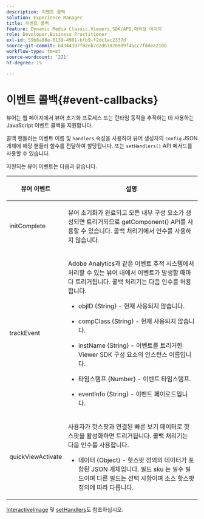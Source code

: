 ```yaml
---
description: 이벤트 콜백
solution: Experience Manager
title: 이벤트 콜백
feature: Dynamic Media Classic,Viewers,SDK/API,대화형 이미지
role: Developer,Business Practitioner
exl-id: 59b8a88e-0139-4981-bfb9-f2dc1ac2337d
source-git-commit: b4344397f82eb7d2d61020909f4acc7fddea210b
workflow-type: tm+mt
source-wordcount: '221'
ht-degree: 1%

---
```


# 이벤트 콜백{#event-callbacks}

뷰어는 웹 페이지에서 뷰어 초기화 프로세스 또는 런타임 동작을 추적하는 데 사용하는 JavaScript 이벤트 콜백을 지원합니다.

콜백 핸들러는 이벤트 이름 및 `handlers` 속성을 사용하여 뷰어 생성자의 `config` JSON 개체에 해당 핸들러 함수를 전달하여 할당됩니다. 또는 `setHandlers()` API 메서드를 사용할 수 있습니다.

지원되는 뷰어 이벤트는 다음과 같습니다.

<table id="table_D4A2035B65B140F882F550B711BD3160"> 
 <thead> 
  <tr> 
   <th colname="col1" class="entry"> <p>뷰어 이벤트 </p> </th> 
   <th colname="col2" class="entry"> <p>설명 </p> </th> 
  </tr> 
 </thead>
 <tbody> 
  <tr> 
   <td colname="col1"> <p> <span class="codeph"> initComplete  </span> </p> </td> 
   <td colname="col2"> <p>뷰어 초기화가 완료되고 모든 내부 구성 요소가 생성되면 트리거되므로 <span class="codeph"> getComponent() </span> API를 사용할 수 있습니다. 콜백 처리기에서 인수를 사용하지 않습니다. </p> </td> 
  </tr> 
  <tr> 
   <td colname="col1"> <p> <span class="codeph"> trackEvent  </span> </p> </td> 
   <td colname="col2"> <p> Adobe Analytics과 같은 이벤트 추적 시스템에서 처리할 수 있는 뷰어 내에서 이벤트가 발생할 때마다 트리거됩니다. 콜백 처리기는 다음 인수를 허용합니다. </p> <p> 
     <ul id="ul_8A5F409E32E94063AE8D3AB158A0E13D"> 
      <li id="li_1311D5DDD4454FBC9116BA8E2CB003B1"> <p> <span class="codeph"> objID {String}  </span> - 현재 사용되지 않습니다. </p> </li> 
      <li id="li_C2ABD13097FA40A7B9801C0B7592FB59"> <p> <span class="codeph"> compClass {String}  </span> - 현재 사용되지 않습니다. </p> </li> 
      <li id="li_3BE8001365714C3FAC32C9B2CFFD5DCE"> <p> <span class="codeph"> instName {String}  </span> - 이벤트를 트리거한 Viewer SDK 구성 요소의 인스턴스 이름입니다. </p> </li> 
      <li id="li_755DDE84B1CC4B4D8A3FA0C774CBA666"> <p> <span class="codeph"> 타임스탬프 {Number}  </span> - 이벤트 타임스탬프. </p> </li> 
      <li id="li_05A1C45826AC4D1192CB72FE07EE4C29"> <p> <span class="codeph"> eventInfo {String}  </span> - 이벤트 페이로드입니다. </p> </li> 
     </ul> </p> </td> 
  </tr> 
  <tr> 
   <td colname="col1"> <p> <span class="codeph"> quickViewActivate  </span> </p> </td> 
   <td colname="col2"> <p> 사용자가 핫스팟과 연결된 빠른 보기 데이터로 핫스팟을 활성화하면 트리거됩니다. 콜백 처리기는 다음 인수를 사용합니다. </p> <p> 
     <ul id="ul_171110934BD54839B371FAD8D2AD467B"> 
      <li id="li_7B14C3BA432B43E392AC103926807E88"> <p> <span class="codeph"> 데이터 {Object}  </span> - 핫스팟 정의의 데이터가 포함된 JSON 개체입니다. 필드 <span class="codeph"> sku </span> 는 필수 필드이며 다른 필드는 선택 사항이며 소스 핫스팟 정의에 따라 다릅니다. </p> </li> 
     </ul> </p> </td> 
  </tr> 
 </tbody> 
</table>

[InteractiveImage](../../c-html5-aem-asset-viewers/c-html5-aem-interactive-images/c-html5-aem-interactive-image-javascriptapiref/r-html5-aem-int-image-viewer-javascriptapiref-interactiveimage.md#reference-bd16cadc0c054fafb0db4994741d47cd) 및 [setHandlers](../../c-html5-aem-asset-viewers/c-html5-aem-interactive-images/c-html5-aem-interactive-image-javascriptapiref/r-html5-aem-int-image-viewer-javascriptapiref-sethandlers.md#reference-d76f126ac4354dc282e56afd49a0c643)도 참조하십시오.
